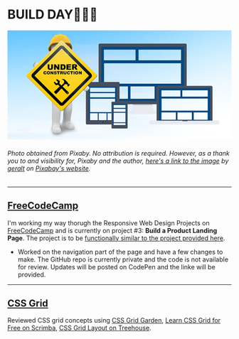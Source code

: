 # BUILD DAY:tada::balloon::boom:
![Website Under Construction Sign](img/maintenance.jpg)
###### Photo obtained from Pixaby. No attribution is required. However, as a thank you to and visibility for, Pixaby and the author, [here's a link to the image](https://pixabay.com/illustrations/maintenance-under-construction-2422171/) by [geralt](https://pixabay.com/users/geralt-9301/) on [Pixabay's website](https://pixabay.com/).
<hr>

## [FreeCodeCamp](https://freecodecamp.org)
I'm working my way thorugh the Responsive Web Design Projects on [FreeCodeCamp](https://freecodecamp.org) and is currently on project #3: **Build a Product Landing Page**. The project is to be [functionally similar to the project provided here](https://codepen.io/freeCodeCamp/full/RKRbwL).
* Worked on the navigation part of the page and have a few changes to make. The GitHub repo is currently private and the code is not available for review. Updates will be posted on CodePen and the linke will be provided.
<hr>

## [CSS Grid]()
Reviewed CSS grid concepts using [CSS Grid Garden](https://cssgridgarden.com/), [Learn CSS Grid for Free on Scrimba](https://scrimba.com/g/gR8PTE), [CSS Grid Layout on Treehouse](https://teamtreehouse.com).
